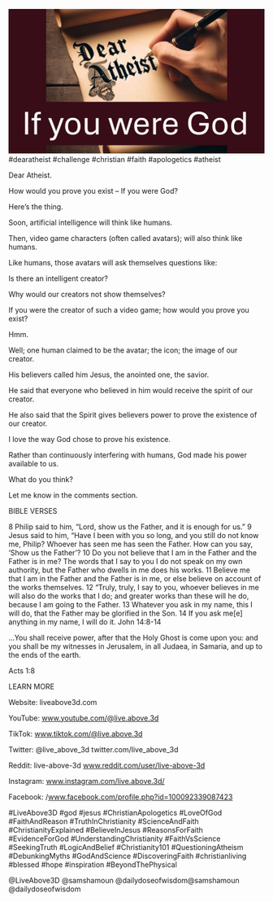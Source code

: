 ![Video cover image](./cover.jpg)
#dearatheist #challenge #christian #faith #apologetics #atheist

Dear Atheist.

How would you prove you exist – If you were God?

Here’s the thing.

Soon, artificial intelligence will think like humans.

Then, video game characters (often called avatars); will also think like humans.

Like humans, those avatars will ask themselves questions like:

Is there an intelligent creator?

Why would our creators not show themselves?

If you were the creator of such a video game; how would you prove you exist?

Hmm.

Well; one human claimed to be the avatar; the icon; the image of our creator.

His believers called him Jesus, the anointed one, the savior.

He said that everyone who believed in him would receive the spirit of our creator.

He also said that the Spirit gives believers power to prove the existence of our creator.

I love the way God chose to prove his existence.

Rather than continuously interfering with humans, God made his power available to us.

What do you think?

Let me know in the comments section.

BIBLE VERSES

8 Philip said to him, “Lord, show us the Father, and it is enough for us.” 9 Jesus said to him, “Have I been with you so long, and you still do not know me, Philip? Whoever has seen me has seen the Father. How can you say, ‘Show us the Father’? 10 Do you not believe that I am in the Father and the Father is in me? The words that I say to you I do not speak on my own authority, but the Father who dwells in me does his works. 11 Believe me that I am in the Father and the Father is in me, or else believe on account of the works themselves.
12 “Truly, truly, I say to you, whoever believes in me will also do the works that I do; and greater works than these will he do, because I am going to the Father. 13 Whatever you ask in my name, this I will do, that the Father may be glorified in the Son. 14 If you ask me[e] anything in my name, I will do it.
John 14:8-14

...You shall receive power, after that the Holy Ghost is come upon you: and you shall be my witnesses in Jerusalem, in all Judaea, in Samaria, and up to the ends of the earth.

Acts 1:8 

LEARN MORE

Website: liveabove3d.com

YouTube: www.youtube.com/@live.above.3d

TikTok: www.tiktok.com/@live.above.3d

Twitter: @live_above_3d twitter.com/live_above_3d

Reddit: live-above-3d www.reddit.com/user/live-above-3d

Instagram: www.instagram.com/live.above.3d/

Facebook: /www.facebook.com/profile.php?id=100092339087423

#LiveAbove3D #god #jesus #ChristianApologetics #LoveOfGod #FaithAndReason #TruthInChristianity #ScienceAndFaith #ChristianityExplained #BelieveInJesus #ReasonsForFaith #EvidenceForGod #UnderstandingChristianity #FaithVsScience #SeekingTruth #LogicAndBelief #Christianity101 #QuestioningAtheism #DebunkingMyths #GodAndScience #DiscoveringFaith #christianliving #blessed #hope #inspiration #BeyondThePhysical

@LiveAbove3D
@samshamoun
@dailydoseofwisdom@samshamoun
@dailydoseofwisdom